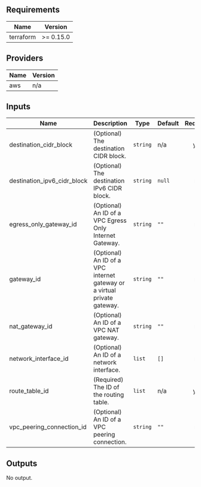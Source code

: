 ## Requirements

| Name | Version |
|------|---------|
| terraform | >= 0.15.0 |

## Providers

| Name | Version |
|------|---------|
| aws | n/a |

## Inputs

| Name | Description | Type | Default | Required |
|------|-------------|------|---------|:--------:|
| destination\_cidr\_block | (Optional) The destination CIDR block. | `string` | n/a | yes |
| destination\_ipv6\_cidr\_block | (Optional) The destination IPv6 CIDR block. | `string` | `null` | no |
| egress\_only\_gateway\_id | (Optional) An ID of a VPC Egress Only Internet Gateway. | `string` | `""` | no |
| gateway\_id | (Optional) An ID of a VPC internet gateway or a virtual private gateway. | `string` | `""` | no |
| nat\_gateway\_id | (Optional) An ID of a VPC NAT gateway. | `string` | `""` | no |
| network\_interface\_id | (Optional) An ID of a network interface. | `list` | `[]` | no |
| route\_table\_id | (Required) The ID of the routing table. | `list` | n/a | yes |
| vpc\_peering\_connection\_id | (Optional) An ID of a VPC peering connection. | `string` | `""` | no |

## Outputs

No output.